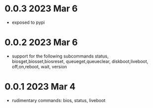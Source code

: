 # 0.0.3 2023 Mar 6

* exposed to pypi

# 0.0.2 2023 Mar 6

* support for the following subcommands
  status,
  biosget,biosset,biosreset,
  queueget,queueclear,
  diskboot,liveboot,
  off,on,reboot,
  wait,
  version

# 0.0.1 2023 Mar 4

* rudimentary commands: bios, status, liveboot
